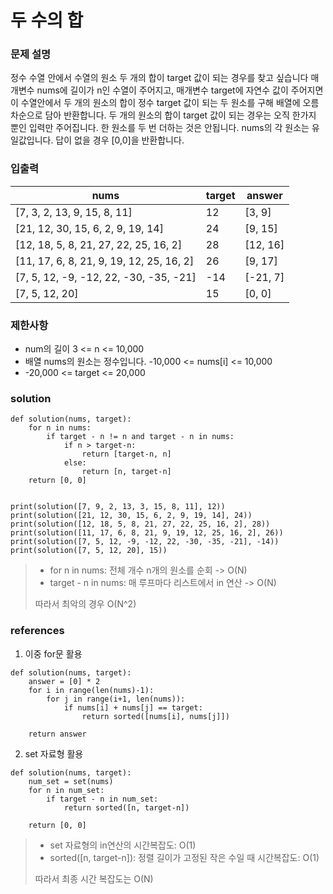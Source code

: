 # 두 수의 합 

### 문제 설명 
정수 수열 안에서 수열의 원소 두 개의 합이 target 값이 되는 경우를 찾고 싶습니다
매개변수 nums에 길이가 n인 수열이 주어지고, 매개변수 target에 자연수 값이 주어지면 이 수열안에서 두 개의 원소의 합이 정수 target
값이 되는 두 원소를 구해 배열에 오름차순으로 담아 반환합니다.
두 개의 원소의 합이 target 값이 되는 경우는 오직 한가지 뿐인 입력만 주어집니다. 한 원소를 두 번 더하는 것은 안됩니다.
nums의 각 원소는 유일값입니다. 답이 없을 경우 [0,0]을 반환합니다.

### 입출력 
|nums| target| answer|
|---|---|---|
|[7, 3, 2, 13, 9, 15, 8, 11] |12| [3, 9]|
|[21, 12, 30, 15, 6, 2, 9, 19, 14] |24| [9, 15]|
|[12, 18, 5, 8, 21, 27, 22, 25, 16, 2] |28| [12, 16]|
|[11, 17, 6, 8, 21, 9, 19, 12, 25, 16, 2] |26| [9, 17]|
|[7, 5, 12, -9, -12, 22, -30, -35, -21]| -14| [-21, 7]|
|[7, 5, 12, 20]| 15| [0, 0]|

### 제한사항
* num의 길이 3 <= n <= 10,000
* 배열 nums의 원소는 정수입니다. -10,000 <= nums[i] <= 10,000
* -20,000 <= target <= 20,000

### solution 
```
def solution(nums, target):
    for n in nums:
        if target - n != n and target - n in nums:
            if n > target-n:
                return [target-n, n]
            else:
                return [n, target-n]
    return [0, 0]
        
                                       
print(solution([7, 9, 2, 13, 3, 15, 8, 11], 12))
print(solution([21, 12, 30, 15, 6, 2, 9, 19, 14], 24))
print(solution([12, 18, 5, 8, 21, 27, 22, 25, 16, 2], 28))
print(solution([11, 17, 6, 8, 21, 9, 19, 12, 25, 16, 2], 26))
print(solution([7, 5, 12, -9, -12, 22, -30, -35, -21], -14))
print(solution([7, 5, 12, 20], 15))
```
> * for n in nums: 전체 개수 n개의 원소를 순회 -> O(N)
> * target - n in nums: 매 루프마다 리스트에서 in 연산 -> O(N)
>
> 따라서 최악의 경우 O(N^2)

### references
1) 이중 for문 활용 
```
def solution(nums, target):
    answer = [0] * 2
    for i in range(len(nums)-1):
        for j in range(i+1, len(nums)):
            if nums[i] + nums[j] == target:
                return sorted([nums[i], nums[j]])

    return answer                   
```

2) set 자료형 활용
```
def solution(nums, target):
    num_set = set(nums)
    for n in num_set:
        if target - n in num_set:
            return sorted([n, target-n])
        
    return [0, 0]
```
> * set 자료형의 in연산의 시간복잡도: O(1)
> * sorted([n, target-n]): 정렬 길이가 고정된 작은 수일 때 시간복잡도: O(1)
> 
> 따라서 최종 시간 복잡도는 O(N)
			
			








